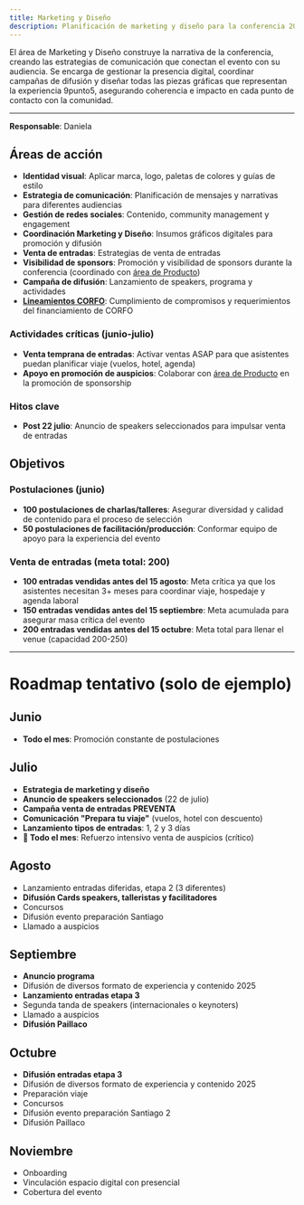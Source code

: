 ```yaml
---
title: Marketing y Diseño
description: Planificación de marketing y diseño para la conferencia 2025
---
```


El área de Marketing y Diseño construye la narrativa de la conferencia, creando las estrategias de comunicación que conectan el evento con su audiencia. Se encarga de gestionar la presencia digital, coordinar campañas de difusión y diseñar todas las piezas gráficas que representan la experiencia 9punto5, asegurando coherencia e impacto en cada punto de contacto con la comunidad.

---

**Responsable**: Daniela

## Áreas de acción

- **Identidad visual**: Aplicar marca, logo, paletas de colores y guías de estilo
- **Estrategia de comunicación**: Planificación de mensajes y narrativas para diferentes audiencias
- **Gestión de redes sociales**: Contenido, community management y engagement
- **Coordinación Marketing y Diseño**: Insumos gráficos digitales para promoción y difusión
- **Venta de entradas**: Estrategias de venta de entradas
- **Visibilidad de sponsors**: Promoción y visibilidad de sponsors durante la conferencia (coordinado con [área de Producto](/areas/producto/overview))
- **Campaña de difusión**: Lanzamiento de speakers, programa y actividades
- **[Lineamientos CORFO](/areas/marketing-diseno/lineamientos-corfo)**: Cumplimiento de compromisos y requerimientos del financiamiento de CORFO


### Actividades críticas (junio-julio)
- **Venta temprana de entradas**: Activar ventas ASAP para que asistentes puedan planificar viaje (vuelos, hotel, agenda)
- **Apoyo en promoción de auspicios**: Colaborar con [área de Producto](/areas/producto/overview) en la promoción de sponsorship

### Hitos clave
- **Post 22 julio**: Anuncio de speakers seleccionados para impulsar venta de entradas

## Objetivos

### Postulaciones (junio)
- **100 postulaciones de charlas/talleres**: Asegurar diversidad y calidad de contenido para el proceso de selección
- **50 postulaciones de facilitación/producción**: Conformar equipo de apoyo para la experiencia del evento

### Venta de entradas (meta total: 200)
- **100 entradas vendidas antes del 15 agosto**: Meta crítica ya que los asistentes necesitan 3+ meses para coordinar viaje, hospedaje y agenda laboral
- **150 entradas vendidas antes del 15 septiembre**: Meta acumulada para asegurar masa crítica del evento
- **200 entradas vendidas antes del 15 octubre**: Meta total para llenar el venue (capacidad 200-250)

---

# Roadmap tentativo (solo de ejemplo)

## Junio

- **Todo el mes**: Promoción constante de postulaciones

## Julio

- **Estrategia de marketing y diseño**
- **Anuncio de speakers seleccionados** (22 de julio)
- **Campaña venta de entradas PREVENTA**
- **Comunicación "Prepara tu viaje"** (vuelos, hotel con descuento)
- **Lanzamiento tipos de entradas**: 1, 2 y 3 días
- **🚨 Todo el mes**: Refuerzo intensivo venta de auspicios (crítico)

## Agosto
- Lanzamiento entradas diferidas, etapa 2 (3 diferentes)
- **Difusión Cards speakers, talleristas y facilitadores**
- Concursos
- Difusión evento preparación Santiago
- Llamado a auspicios

## Septiembre
- **Anuncio programa**
- Difusión de diversos formato de experiencia y contenido 2025
- **Lanzamiento entradas etapa 3**
- Segunda tanda de speakers (internacionales o keynoters)
- Llamado a auspicios
- **Difusión Paillaco**

## Octubre
- **Difusión entradas etapa 3**
- Difusión de diversos formato de experiencia y contenido 2025
- Preparación viaje
- Concursos
- Difusión evento preparación Santiago 2
- Difusión Paillaco

## Noviembre
- Onboarding
- Vinculación espacio digital con presencial
- Cobertura del evento